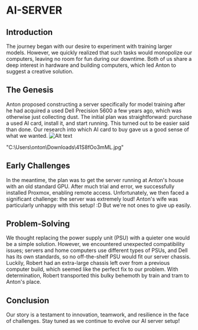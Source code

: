# AI-SERVER

## Introduction
The journey began with our desire to experiment with training larger models. However, we quickly realized that such tasks would monopolize our computers, leaving no room for fun during our downtime. Both of us share a deep interest in hardware and building computers, which led Anton to suggest a creative solution.

## The Genesis
Anton proposed constructing a server specifically for model training after he had acquired a used Dell Precision 5600 a few years ago, which was otherwise just collecting dust. The initial plan was straightforward: purchase a used AI card, install it, and start running. This turned out to be easier said than done. Our research into which AI card to buy gave us a good sense of what we wanted.
![Alt text]("C:\Users\onton\Downloads\41S8fOo3mML.jpg")

"C:\Users\onton\Downloads\41S8fOo3mML.jpg"

## Early Challenges
In the meantime, the plan was to get the server running at Anton's house with an old standard GPU. After much trial and error, we successfully installed Proxmox, enabling remote access. Unfortunately, we then faced a significant challenge: the server was extremely loud! Anton's wife was particularly unhappy with this setup! :D But we're not ones to give up easily.

## Problem-Solving
We thought replacing the power supply unit (PSU) with a quieter one would be a simple solution. However, we encountered unexpected compatibility issues; servers and home computers use different types of PSUs, and Dell has its own standards, so no off-the-shelf PSU would fit our server chassis. Luckily, Robert had an extra-large chassis left over from a previous computer build, which seemed like the perfect fix to our problem. With determination, Robert transported this bulky behemoth by train and tram to Anton's place.

## Conclusion
Our story is a testament to innovation, teamwork, and resilience in the face of challenges. Stay tuned as we continue to evolve our AI server setup!
